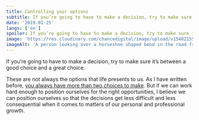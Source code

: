 ```yaml
---
title: Controlling your options
subtitle: If you’re going to have to make a decision, try to make sure it’s between a good choice and a great choice.
date: '2019-01-25'
langs: ['en']
spoiler: If you’re going to have to make a decision, try to make sure it’s between a good choice and a great choice.
image: 'https://res.cloudinary.com/chancedigital/image/upload/v1548215582/chance.tech/images/justin-luebke-43531-unsplash-1024x683.jpg'
imageAlt: 'A person looking over a horseshoe shaped bend in the road from above.'
---
```


If you’re going to have to make a decision, try to make sure it’s between a good choice and a great choice.

These are not always the options that life presents to us. As I have written before, [you always have more than two choices to make](/consider-the-rest). But if we can work hard enough to position ourselves for the right opportunities, I believe we can position ourselves so that the decisions get less difficult and less consequential when it comes to matters of our personal and professional growth.
